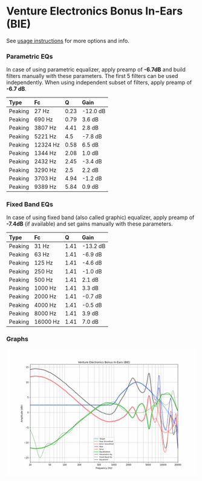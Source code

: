 # Venture Electronics Bonus In-Ears (BIE)
See [usage instructions](https://github.com/jaakkopasanen/AutoEq#usage) for more options and info.

### Parametric EQs
In case of using parametric equalizer, apply preamp of **-6.7dB** and build filters manually
with these parameters. The first 5 filters can be used independently.
When using independent subset of filters, apply preamp of **-6.7 dB**.

| Type    | Fc       |    Q | Gain     |
|:--------|:---------|:-----|:---------|
| Peaking | 27 Hz    | 0.23 | -12.0 dB |
| Peaking | 690 Hz   | 0.79 | 3.6 dB   |
| Peaking | 3807 Hz  | 4.41 | 2.8 dB   |
| Peaking | 5221 Hz  | 4.5  | -7.8 dB  |
| Peaking | 12324 Hz | 0.58 | 6.5 dB   |
| Peaking | 1344 Hz  | 2.08 | 1.0 dB   |
| Peaking | 2432 Hz  | 2.45 | -3.4 dB  |
| Peaking | 3290 Hz  | 2.5  | 2.2 dB   |
| Peaking | 3703 Hz  | 4.94 | -1.2 dB  |
| Peaking | 9389 Hz  | 5.84 | 0.9 dB   |

### Fixed Band EQs
In case of using fixed band (also called graphic) equalizer, apply preamp of **-7.4dB**
(if available) and set gains manually with these parameters.

| Type    | Fc       |    Q | Gain     |
|:--------|:---------|:-----|:---------|
| Peaking | 31 Hz    | 1.41 | -13.2 dB |
| Peaking | 63 Hz    | 1.41 | -6.9 dB  |
| Peaking | 125 Hz   | 1.41 | -4.6 dB  |
| Peaking | 250 Hz   | 1.41 | -1.0 dB  |
| Peaking | 500 Hz   | 1.41 | 2.1 dB   |
| Peaking | 1000 Hz  | 1.41 | 3.3 dB   |
| Peaking | 2000 Hz  | 1.41 | -0.7 dB  |
| Peaking | 4000 Hz  | 1.41 | -0.5 dB  |
| Peaking | 8000 Hz  | 1.41 | 3.9 dB   |
| Peaking | 16000 Hz | 1.41 | 7.0 dB   |

### Graphs
![](./Venture%20Electronics%20Bonus%20In-Ears%20(BIE).png)